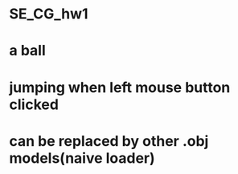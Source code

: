 # SE_CG_hw1
# a ball
# jumping when left mouse button clicked
# can be replaced by other .obj models(naive loader)
